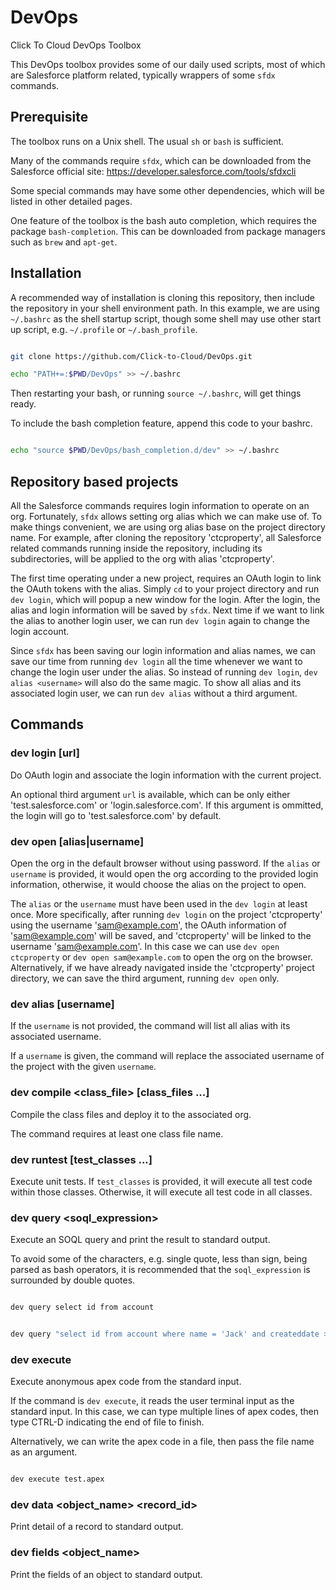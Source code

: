 # DevOps

Click To Cloud DevOps Toolbox

This DevOps toolbox provides some of our daily used scripts, most of which
are Salesforce platform related, typically wrappers of some `sfdx` commands.

## Prerequisite

The toolbox runs on a Unix shell. The usual `sh` or `bash` is sufficient.

Many of the commands require `sfdx`, which can be downloaded from the
Salesforce official site: https://developer.salesforce.com/tools/sfdxcli

Some special commands may have some other dependencies, which will be
listed in other detailed pages.

One feature of the toolbox is the bash auto completion, which requires the
package `bash-completion`. This can be downloaded from package managers
such as `brew` and `apt-get`.

## Installation

A recommended way of installation is cloning this repository, then include
the repository in your shell environment path. In this example, we are
using `~/.bashrc` as the shell startup script, though some shell may use other
start up script, e.g. `~/.profile` or `~/.bash_profile`.

```bash

git clone https://github.com/Click-to-Cloud/DevOps.git

echo "PATH+=:$PWD/DevOps" >> ~/.bashrc

```

Then restarting your bash, or running `source ~/.bashrc`, will get things
ready.

To include the bash completion feature, append this code to your bashrc.

```bash

echo "source $PWD/DevOps/bash_completion.d/dev" >> ~/.bashrc

```

## Repository based projects

All the Salesforce commands requires login information to operate on an
org. Fortunately, `sfdx` allows setting org alias which we can make use of.
To make things convenient, we are using org alias base on the project
directory name. For example, after cloning the repository 'ctcproperty', all
Salesforce related commands running inside the repository, including its
subdirectories, will be applied to the org with alias 'ctcproperty'.

The first time operating under a new project, requires an OAuth login to link
the OAuth tokens with the alias. Simply `cd` to your project directory and
run `dev login`, which will popup a new window for the login. After the
login, the alias and login information will be saved by `sfdx`. Next time
if we want to link the alias to another login user, we can run `dev login`
again to change the login account.

Since `sfdx` has been saving our login information and alias names, we can
save our time from running `dev login` all the time whenever we want to
change the login user under the alias. So instead of running `dev login`,
`dev alias <username>` will also do the same magic. To show all alias and
its associated login user, we can run `dev alias` without a third argument.

## Commands

### dev login [url]

Do OAuth login and associate the login information with the current project.

An optional third argument `url` is available, which can be only either
'test.salesforce.com' or 'login.salesforce.com'. If this argument is ommitted,
the login will go to 'test.salesforce.com' by default.

### dev open [alias|username]

Open the org in the default browser without using password. If the `alias` or
`username` is provided, it would open the org according to the provided login
information, otherwise, it would choose the alias on the project to open.

The `alias` or the `username` must have been used in the `dev login` at least
once. More specifically, after running `dev login` on the project
'ctcproperty' using the username 'sam@example.com', the OAuth information of
'sam@example.com' will be saved, and 'ctcproperty' will be linked to the
username 'sam@example.com'. In this case we can use `dev open ctcproperty` or
`dev open sam@example.com` to open the org on the browser. Alternatively, if
we have already navigated inside the 'ctcproperty' project directory, we can
save the third argument, running `dev open` only.

### dev alias [username]

If the `username` is not provided, the command will list all alias with its
associated username.

If a `username` is given, the command will replace the associated username
of the project with the given `username`.

### dev compile \<class\_file\> [class\_files ...]

Compile the class files and deploy it to the associated org.

The command requires at least one class file name.

### dev runtest [test\_classes ...]

Execute unit tests. If `test_classes` is provided, it will execute all test
code within those classes. Otherwise, it will execute all test code in all
classes.

### dev query \<soql\_expression\>

Execute an SOQL query and print the result to standard output.

To avoid some of the characters, e.g. single quote, less than sign, being
parsed as bash operators, it is recommended that the `soql_expression`
is surrounded by double quotes.

```bash

dev query select id from account

```

```bash

dev query "select id from account where name = 'Jack' and createddate >= today"

```

### dev execute

Execute anonymous apex code from the standard input.

If the command is `dev execute`, it reads the user terminal input as the
standard input. In this case, we can type multiple lines of apex codes,
then type CTRL-D indicating the end of file to finish.

Alternatively, we can write the apex code in a file, then pass the file
name as an argument.

```bash

dev execute test.apex

```

### dev data \<object\_name\> \<record\_id\>

Print detail of a record to standard output.

### dev fields \<object\_name\>

Print the fields of an object to standard output.

